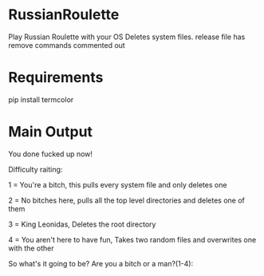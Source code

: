 # RussianRoulette
Play Russian Roulette with your OS
Deletes system files. 
release file has remove commands commented out

# Requirements 
pip install termcolor 

# Main Output
You done fucked up now!

Difficulty raiting:

1 = You're a bitch, this pulls every system file and only deletes one

2 = No bitches here, pulls all the top level directories and deletes one of them

3 = King Leonidas, Deletes the root directory

4 = You aren't here to have fun, Takes two random files and overwrites one with the other


So what's it going to be? Are you a bitch or a man?(1-4):
